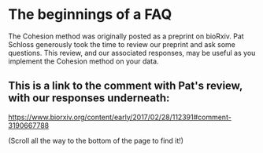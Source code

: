 # The beginnings of a FAQ
The Cohesion method was originally posted as a preprint on bioRxiv. 
Pat Schloss generously took the time to review our preprint and ask some questions. 
This review, and our associated responses, may be useful as you implement the Cohesion method on your data. 

## This is a link to the comment with Pat's review, with our responses underneath:
https://www.biorxiv.org/content/early/2017/02/28/112391#comment-3190667788

(Scroll all the way to the bottom of the page to find it!)
